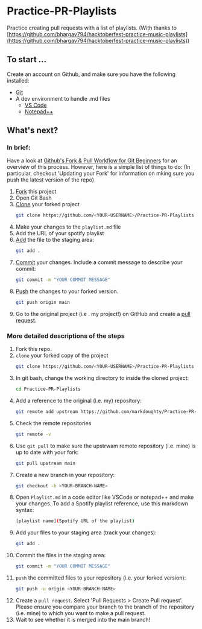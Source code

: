 # Practice-PR-Playlists
Practice creating pull requests with a list of playlists.
(With thanks to [https://github.com/bhargav794/hacktoberfest-practice-music-playlists](https://github.com/bhargav794/hacktoberfest-practice-music-playlists))

## To start ...
Create an account on Github, and make sure you have the following installed:

* [Git](https://git-scm.com/downloads)
* A dev environment to handle .md files
    * [VS Code](https://code.visualstudio.com)
    * [Notepad++](https://notepad-plus-plus.org)

## What's next?
### In brief:
Have a look at [Github's Fork & Pull Workflow for Git Beginners](https://reflectoring.io/github-fork-and-pull/) for an overview of this process. However, here is a simple list of things to do:
(In particular, checkout 'Updating your Fork'  for information on mking sure you push the latest version of the repo)

1. [Fork](https://docs.github.com/en/get-started/quickstart/fork-a-repo) this project
2. Open Git Bash
3. [Clone]() your forked project 
    ```sh 
    git clone https://github.com/<YOUR-USERNAME>/Practice-PR-Playlists
    ```
4. Make your changes to the `playlist.md` file
5. Add the URL of your spotify playlist
6. [Add](https://docs.github.com/en/repositories/working-with-files/managing-files/adding-a-file-to-a-repository) the file to the staging area:
    ```sh
    git add .
    ```
7. [Commit](https://docs.github.com/en/repositories/working-with-files/managing-files/adding-a-file-to-a-repository) your changes. Include a commit message to describe your commit:
    ```sh
    git commit -m "YOUR COMMIT MESSAGE"
    ```
8. [Push](https://docs.github.com/en/repositories/working-with-files/managing-files/adding-a-file-to-a-repository) the changes to your forked version.
    ```sh
    git push origin main
    ```
9. Go to the original project (i.e . my project!) on GitHub and create a [pull request](https://docs.github.com/en/pull-requests/collaborating-with-pull-requests/proposing-changes-to-your-work-with-pull-requests/about-pull-requests).

### More detailed descriptions of the steps
1. Fork this repo.
2. `clone` your forked copy of the project
     ```sh 
    git clone https://github.com/<YOUR-USERNAME>/Practice-PR-Playlists
    ```
3. In git bash, change the working directory to inside the cloned project:
    ```sh
    cd Practice-PR-Playlists
    ```
4. Add a reference to the original (i.e. my) repository:
    ```sh
    git remote add upstream https://github.com/markdoughty/Practice-PR-Playlists.git
    ```
5. Check the remote repositories
    ```sh
    git remote -v
    ```
6. Use `git pull` to make sure the upstrwam remote repository (i.e. mine) is up to date with your fork:
    ```sh
    git pull upstream main
    ```
7. Create a new branch in your repository:
    ```sh
    git checkout -b <YOUR-BRANCH-NAME>
    ```
8. Open `Playlist.md` in a code editor like VSCode or notepad++ and make your changes. To add a Spotify playlist reference, use this markdown syntax:
    ```sh
    [playlist name](Spotify URL of the playlist)
    ```
9. Add your files to your staging area (track your changes):
    ```sh
    git add .
    ```
10. Commit the files in the staging area:
    ```sh
    git commit -m "YOUR COMMIT MESSAGE"
    ```
11. `push` the committed files to your repository (i.e. your forked version):
    ```sh
    git push -u origin <YOUR-BRANCH-NAME>
    ```
12. Create a `pull request`. Select 'Pull Requests > Create Pull request'. Please ensure you compare your branch to the branch of the repository (i.e. mine) to which you want to make a pull request.
13. Wait to see whether it is merged into the main branch!

    



